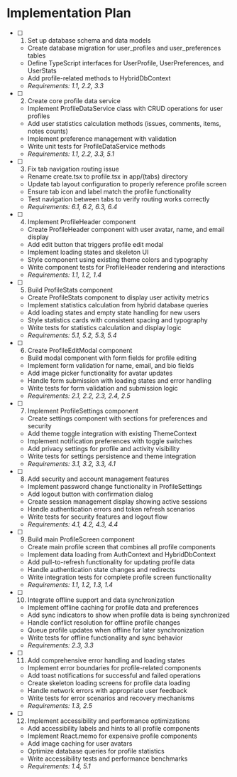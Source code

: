 # Implementation Plan

- [ ] 1. Set up database schema and data models
  - Create database migration for user_profiles and user_preferences tables
  - Define TypeScript interfaces for UserProfile, UserPreferences, and UserStats
  - Add profile-related methods to HybridDbContext
  - _Requirements: 1.1, 2.2, 3.3_

- [ ] 2. Create core profile data service
  - Implement ProfileDataService class with CRUD operations for user profiles
  - Add user statistics calculation methods (issues, comments, items, notes counts)
  - Implement preference management with validation
  - Write unit tests for ProfileDataService methods
  - _Requirements: 1.1, 2.2, 3.3, 5.1_

- [ ] 3. Fix tab navigation routing issue
  - Rename create.tsx to profile.tsx in app/(tabs) directory
  - Update tab layout configuration to properly reference profile screen
  - Ensure tab icon and label match the profile functionality
  - Test navigation between tabs to verify routing works correctly
  - _Requirements: 6.1, 6.2, 6.3, 6.4_

- [ ] 4. Implement ProfileHeader component
  - Create ProfileHeader component with user avatar, name, and email display
  - Add edit button that triggers profile edit modal
  - Implement loading states and skeleton UI
  - Style component using existing theme colors and typography
  - Write component tests for ProfileHeader rendering and interactions
  - _Requirements: 1.1, 1.2, 1.4_

- [ ] 5. Build ProfileStats component
  - Create ProfileStats component to display user activity metrics
  - Implement statistics calculation from hybrid database queries
  - Add loading states and empty state handling for new users
  - Style statistics cards with consistent spacing and typography
  - Write tests for statistics calculation and display logic
  - _Requirements: 5.1, 5.2, 5.3, 5.4_

- [ ] 6. Create ProfileEditModal component
  - Build modal component with form fields for profile editing
  - Implement form validation for name, email, and bio fields
  - Add image picker functionality for avatar updates
  - Handle form submission with loading states and error handling
  - Write tests for form validation and submission logic
  - _Requirements: 2.1, 2.2, 2.3, 2.4, 2.5_

- [ ] 7. Implement ProfileSettings component
  - Create settings component with sections for preferences and security
  - Add theme toggle integration with existing ThemeContext
  - Implement notification preferences with toggle switches
  - Add privacy settings for profile and activity visibility
  - Write tests for settings persistence and theme integration
  - _Requirements: 3.1, 3.2, 3.3, 4.1_

- [ ] 8. Add security and account management features
  - Implement password change functionality in ProfileSettings
  - Add logout button with confirmation dialog
  - Create session management display showing active sessions
  - Handle authentication errors and token refresh scenarios
  - Write tests for security features and logout flow
  - _Requirements: 4.1, 4.2, 4.3, 4.4_

- [ ] 9. Build main ProfileScreen component
  - Create main profile screen that combines all profile components
  - Implement data loading from AuthContext and HybridDbContext
  - Add pull-to-refresh functionality for updating profile data
  - Handle authentication state changes and redirects
  - Write integration tests for complete profile screen functionality
  - _Requirements: 1.1, 1.2, 1.3, 1.4_

- [ ] 10. Integrate offline support and data synchronization
  - Implement offline caching for profile data and preferences
  - Add sync indicators to show when profile data is being synchronized
  - Handle conflict resolution for offline profile changes
  - Queue profile updates when offline for later synchronization
  - Write tests for offline functionality and sync behavior
  - _Requirements: 2.3, 3.3_

- [ ] 11. Add comprehensive error handling and loading states
  - Implement error boundaries for profile-related components
  - Add toast notifications for successful and failed operations
  - Create skeleton loading screens for profile data loading
  - Handle network errors with appropriate user feedback
  - Write tests for error scenarios and recovery mechanisms
  - _Requirements: 1.3, 2.5_

- [ ] 12. Implement accessibility and performance optimizations
  - Add accessibility labels and hints to all profile components
  - Implement React.memo for expensive profile components
  - Add image caching for user avatars
  - Optimize database queries for profile statistics
  - Write accessibility tests and performance benchmarks
  - _Requirements: 1.4, 5.1_